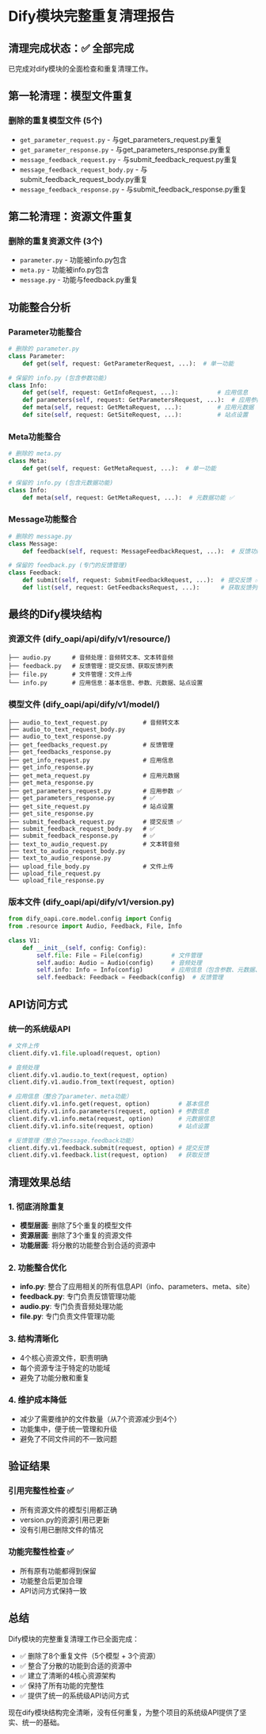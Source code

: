 # Dify模块完整重复清理报告

## 清理完成状态：✅ 全部完成

已完成对dify模块的全面检查和重复清理工作。

## 第一轮清理：模型文件重复

### 删除的重复模型文件 (5个)
- `get_parameter_request.py` - 与get_parameters_request.py重复
- `get_parameter_response.py` - 与get_parameters_response.py重复
- `message_feedback_request.py` - 与submit_feedback_request.py重复
- `message_feedback_request_body.py` - 与submit_feedback_request_body.py重复
- `message_feedback_response.py` - 与submit_feedback_response.py重复

## 第二轮清理：资源文件重复

### 删除的重复资源文件 (3个)
- `parameter.py` - 功能被info.py包含
- `meta.py` - 功能被info.py包含
- `message.py` - 功能与feedback.py重复

## 功能整合分析

### Parameter功能整合
```python
# 删除的 parameter.py
class Parameter:
    def get(self, request: GetParameterRequest, ...):  # 单一功能

# 保留的 info.py (包含参数功能)
class Info:
    def get(self, request: GetInfoRequest, ...):           # 应用信息
    def parameters(self, request: GetParametersRequest, ...):  # 应用参数 ✅
    def meta(self, request: GetMetaRequest, ...):          # 应用元数据
    def site(self, request: GetSiteRequest, ...):          # 站点设置
```

### Meta功能整合
```python
# 删除的 meta.py
class Meta:
    def get(self, request: GetMetaRequest, ...):  # 单一功能

# 保留的 info.py (包含元数据功能)
class Info:
    def meta(self, request: GetMetaRequest, ...):  # 元数据功能 ✅
```

### Message功能整合
```python
# 删除的 message.py
class Message:
    def feedback(self, request: MessageFeedbackRequest, ...):  # 反馈功能

# 保留的 feedback.py (专门的反馈管理)
class Feedback:
    def submit(self, request: SubmitFeedbackRequest, ...):  # 提交反馈 ✅
    def list(self, request: GetFeedbacksRequest, ...):      # 获取反馈列表 ✅
```

## 最终的Dify模块结构

### 资源文件 (dify_oapi/api/dify/v1/resource/)
```
├── audio.py      # 音频处理：音频转文本、文本转音频
├── feedback.py   # 反馈管理：提交反馈、获取反馈列表
├── file.py       # 文件管理：文件上传
└── info.py       # 应用信息：基本信息、参数、元数据、站点设置
```

### 模型文件 (dify_oapi/api/dify/v1/model/)
```
├── audio_to_text_request.py          # 音频转文本
├── audio_to_text_request_body.py
├── audio_to_text_response.py
├── get_feedbacks_request.py          # 反馈管理
├── get_feedbacks_response.py
├── get_info_request.py               # 应用信息
├── get_info_response.py
├── get_meta_request.py               # 应用元数据
├── get_meta_response.py
├── get_parameters_request.py         # 应用参数 ✅
├── get_parameters_response.py        # ✅
├── get_site_request.py               # 站点设置
├── get_site_response.py
├── submit_feedback_request.py        # 提交反馈 ✅
├── submit_feedback_request_body.py   # ✅
├── submit_feedback_response.py       # ✅
├── text_to_audio_request.py          # 文本转音频
├── text_to_audio_request_body.py
├── text_to_audio_response.py
├── upload_file_body.py               # 文件上传
├── upload_file_request.py
└── upload_file_response.py
```

### 版本文件 (dify_oapi/api/dify/v1/version.py)
```python
from dify_oapi.core.model.config import Config
from .resource import Audio, Feedback, File, Info

class V1:
    def __init__(self, config: Config):
        self.file: File = File(config)        # 文件管理
        self.audio: Audio = Audio(config)     # 音频处理
        self.info: Info = Info(config)        # 应用信息（包含参数、元数据、站点）
        self.feedback: Feedback = Feedback(config)  # 反馈管理
```

## API访问方式

### 统一的系统级API
```python
# 文件上传
client.dify.v1.file.upload(request, option)

# 音频处理
client.dify.v1.audio.to_text(request, option)
client.dify.v1.audio.from_text(request, option)

# 应用信息（整合了parameter、meta功能）
client.dify.v1.info.get(request, option)        # 基本信息
client.dify.v1.info.parameters(request, option) # 参数信息
client.dify.v1.info.meta(request, option)       # 元数据信息
client.dify.v1.info.site(request, option)       # 站点设置

# 反馈管理（整合了message.feedback功能）
client.dify.v1.feedback.submit(request, option) # 提交反馈
client.dify.v1.feedback.list(request, option)   # 获取反馈
```

## 清理效果总结

### 1. 彻底消除重复
- **模型层面**: 删除了5个重复的模型文件
- **资源层面**: 删除了3个重复的资源文件
- **功能层面**: 将分散的功能整合到合适的资源中

### 2. 功能整合优化
- **info.py**: 整合了应用相关的所有信息API（info、parameters、meta、site）
- **feedback.py**: 专门负责反馈管理功能
- **audio.py**: 专门负责音频处理功能
- **file.py**: 专门负责文件管理功能

### 3. 结构清晰化
- 4个核心资源文件，职责明确
- 每个资源专注于特定的功能域
- 避免了功能分散和重复

### 4. 维护成本降低
- 减少了需要维护的文件数量（从7个资源减少到4个）
- 功能集中，便于统一管理和升级
- 避免了不同文件间的不一致问题

## 验证结果

### 引用完整性检查 ✅
- 所有资源文件的模型引用都正确
- version.py的资源引用已更新
- 没有引用已删除文件的情况

### 功能完整性检查 ✅
- 所有原有功能都得到保留
- 功能整合后更加合理
- API访问方式保持一致

## 总结

Dify模块的完整重复清理工作已全面完成：
- ✅ 删除了8个重复文件（5个模型 + 3个资源）
- ✅ 整合了分散的功能到合适的资源中
- ✅ 建立了清晰的4核心资源架构
- ✅ 保持了所有功能的完整性
- ✅ 提供了统一的系统级API访问方式

现在dify模块结构完全清晰，没有任何重复，为整个项目的系统级API提供了坚实、统一的基础。
